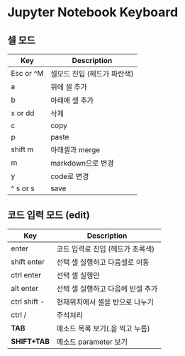 # Jupyter Notebook Keyboard


## 셀 모드
|Key|Description|
|---|----|
| Esc  or ^M | 셀모드 진입 (헤드가 파란색) |
| a | 위에 셀 추가  |
| b | 아래에 셀 추가  |
| x  or dd | 삭제|
| c | copy|
| p | paste|
| shift m | 아래셀과 merge|
| m | markdown으로 변경|
| y | code로 변경|
| ^ s or s| save |

## 코드 입력 모드 (edit)
|Key|Description|
|---|----|
| enter | 코드 입력로 진입 (헤드가 초록색)|
| shift enter | 선택 셀 실행하고 다음셀로 이동|
| ctrl enter | 선택 셀 실행만 |
| alt enter | 선택 셀 실행하고 다음에 빈셀 추가 |
| ctrl shift - | 현재위치에서 셀을 반으로 나누기 |
| ctrl / | 주석처리 |
| **TAB** | 메소드 목록 보기(.을 찍고 누름) |
| **SHIFT+TAB** | 메소드 parameter 보기 |
<!--stackedit_data:
eyJoaXN0b3J5IjpbMjYyMzM0NjgyXX0=
-->
